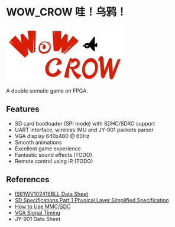# WOW_CROW 哇！乌鸦！

![logo](https://raw.githubusercontent.com/Colin97/WOW_CROW/master/artwork/logo.png)

A double somatic game on FPGA.

## Features

* SD card bootloader (SPI mode) with SDHC/SDXC support
* UART interface, wireless IMU and JY-901 packets parser
* VGA display 640x480 @ 60Hz
* Smooth animations
* Excellent game experience
* Fantastic sound effects (TODO)
* Remote control using IR (TODO)

## References

* [IS61WV102416BLL Data Sheet](http://www.issi.com/WW/pdf/61WV102416ALL.pdf)
* [SD Specifications Part 1 Physical Layer Simplified Specification](https://www.sdcard.org/downloads/pls/)
* [How to Use MMC/SDC](http://elm-chan.org/docs/mmc/mmc_e.html)
* [VGA Signal Timing](http://tinyvga.com/vga-timing)
* JY-901 Data Sheet


